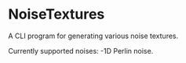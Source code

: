 # NoiseTextures
A CLI program for generating various noise textures.

Currently supported noises:
-1D Perlin noise.
